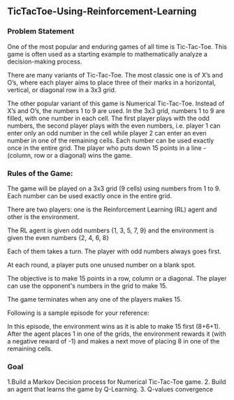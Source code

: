 ## TicTacToe-Using-Reinforcement-Learning

### Problem Statement 

One of the most popular and enduring games of all time is Tic-Tac-Toe. This game is often used as a starting example to mathematically analyze a decision-making process. 

There are many variants of Tic-Tac-Toe. The most classic one is of X’s and O’s, where each player aims to place three of their marks in a horizontal, vertical, or diagonal row in a 3x3 grid.

The other popular variant of this game is Numerical Tic-Tac-Toe. Instead of X’s and O’s, the numbers 1 to 9 are used. In the 3x3 grid, numbers 1 to 9 are filled, with one number in each cell. The first player plays with the odd numbers, the second player plays with the even numbers, i.e. player 1 can enter only an odd number in the cell while player 2 can enter an even number in one of the remaining cells. Each number can be used exactly once in the entire grid. The player who puts down 15 points in a line - (column, row or a diagonal) wins the game. 

### Rules of the Game:

The game will be played on a 3x3 grid (9 cells) using numbers from 1 to 9. Each number can be used exactly once in the entire grid.

There are two players: one is the Reinforcement Learning (RL) agent and other is the environment.

The RL agent is given odd numbers {1, 3, 5, 7, 9} and the environment is given the even numbers {2, 4, 6, 8}

Each of them takes a turn. The player with odd numbers always goes first.

At each round, a player puts one unused number on a blank spot.

The objective is to make 15 points in a row, column or a diagonal. The player can use the opponent's numbers in the grid to make 15.

The game terminates when any one of the players makes 15.

Following is a sample episode for your reference:



In this episode, the environment wins as it is able to make 15 first (8+6+1).  After the agent places 1 in one of the grids, the environment rewards it (with a negative reward of -1) and makes a next move of placing 8 in one of the remaining cells.

### Goal 

1.Build a Markov Decision process for Numerical Tic-Tac-Toe game.
2. Build an agent that learns the game by Q-Learning. 
3. Q-values convergence
